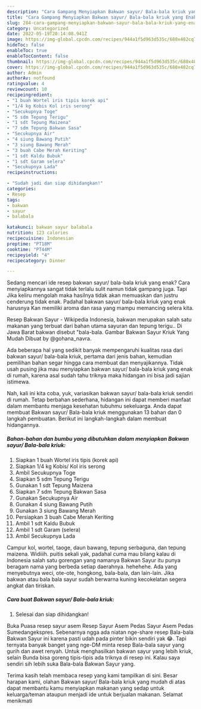```yaml
---
description: "Cara Gampang Menyiapkan Bakwan sayur/ Bala-bala kriuk yang Enak, Buat Buka Puasa Menggugah Selera"
title: "Cara Gampang Menyiapkan Bakwan sayur/ Bala-bala kriuk yang Enak, Buat Buka Puasa Menggugah Selera"
slug: 284-cara-gampang-menyiapkan-bakwan-sayur-bala-bala-kriuk-yang-enak-buat-buka-puasa-menggugah-selera
category: Uncategorized
date: 2022-05-19T20:14:08.941Z
image: https://img-global.cpcdn.com/recipes/944a1f5d963d535c/680x482cq70/bakwan-sayur-bala-bala-kriuk-foto-resep-utama.jpg
hideToc: false
enableToc: true
enableTocContent: false
thumbnail: https://img-global.cpcdn.com/recipes/944a1f5d963d535c/680x482cq70/bakwan-sayur-bala-bala-kriuk-foto-resep-utama.jpg
cover: https://img-global.cpcdn.com/recipes/944a1f5d963d535c/680x482cq70/bakwan-sayur-bala-bala-kriuk-foto-resep-utama.jpg
author: Admin
authorAv: notfound
ratingvalue: 4
reviewcount: 10
recipeingredient:
- "1 buah Wortel iris tipis korek api"
- "1/4 kg Kobis Kol iris serong"
- "Secukupnya Toge"
- "5 sdm Tepung Terigu"
- "1 sdt Tepung Maizena"
- "7 sdm Tepung Bakwan Sasa"
- "Secukupnya Air"
- "4 siung Bawang Putih"
- "3 siung Bawang Merah"
- "3 buah Cabe Merah Keriting"
- "1 sdt Kaldu Bubuk"
- "1 sdt Garam selera"
- "Secukupnya Lada"
recipeinstructions:

- "Sudah jadi dan siap dihidangkan!"
categories:
- Resep
tags:
- bakwan
- sayur
- balabala

katakunci: bakwan sayur balabala 
nutrition: 123 calories
recipecuisine: Indonesian
preptime: "PT18M"
cooktime: "PT44M"
recipeyield: "4"
recipecategory: Dinner

---
```



Sedang mencari ide resep bakwan sayur/ bala-bala kriuk yang enak? Cara menyiapkannya sangat tidak terlalu sulit namun tidak gampang juga. Tapi Jika keliru mengolah maka hasilnya tidak akan memuaskan dan justru cenderung tidak enak. Padahal bakwan sayur/ bala-bala kriuk yang enak harusnya Kan memiliki aroma dan rasa yang mampu memancing selera kita.


Resep Bakwan Sayur - Wikipedia Indonesia, bakwan merupakan salah satu makanan yang terbuat dari bahan utama sayuran dan tepung terigu.. Di Jawa Barat bakwan disebut &#34;bala-bala. Gambar Bakwan Sayur Kriuk Yang Mudah Dibuat by @gohana_navra.

Ada beberapa hal yang sedikit banyak mempengaruhi kualitas rasa dari bakwan sayur/ bala-bala kriuk, pertama dari jenis bahan, kemudian pemilihan bahan segar hingga cara membuat dan menyajikannya. Tidak usah pusing jika mau menyiapkan bakwan sayur/ bala-bala kriuk yang enak di rumah, karena asal sudah tahu triknya maka hidangan ini bisa jadi sajian istimewa.


Nah, kali ini kita coba, yuk, variasikan bakwan sayur/ bala-bala kriuk sendiri di rumah. Tetap berbahan sederhana, hidangan ini dapat memberi manfaat dalam membantu menjaga kesehatan tubuhmu sekeluarga. Anda dapat membuat Bakwan sayur/ Bala-bala kriuk menggunakan 13 bahan dan 0 langkah pembuatan. Berikut ini langkah-langkah dalam membuat hidangannya.

<!--inarticleads1-->

##### Bahan-bahan dan bumbu yang dibutuhkan dalam menyiapkan Bakwan sayur/ Bala-bala kriuk:

1. Siapkan 1 buah Wortel iris tipis (korek api)
1. Siapkan 1/4 kg Kobis/ Kol iris serong
1. Ambil Secukupnya Toge
1. Siapkan 5 sdm Tepung Terigu
1. Gunakan 1 sdt Tepung Maizena
1. Siapkan 7 sdm Tepung Bakwan Sasa
1. Gunakan Secukupnya Air
1. Gunakan 4 siung Bawang Putih
1. Gunakan 3 siung Bawang Merah
1. Persiapkan 3 buah Cabe Merah Keriting
1. Ambil 1 sdt Kaldu Bubuk
1. Ambil 1 sdt Garam (selera)
1. Ambil Secukupnya Lada


Campur kol, wortel, taoge, daun bawang, tepung serbaguna, dan tepung maizena. Widiiih. puitis sekali yak, padahal cuma mau bilang kalau di Indonesia salah satu gorengan yang namanya Bakwan Sayur itu punya beragam nama yang berbeda setiap daerahnya. hehehehe. Ada yang menyebutnya weci, ote-ote, hongkong, bala-bala, dan lain-lain. Jika bakwan atau bala bala sayur sudah berwarna kuning kecokelatan segera angkat dan tiriskan. 

<!--inarticleads2-->

##### Cara buat Bakwan sayur/ Bala-bala kriuk:


1. Selesai dan siap dihidangkan!

Buka Puasa resep sayur asem Resep Sayur Asem Pedas Sayur Asem Pedas Sumedangekspres. Sebenarnya ngga ada niatan nge-share resep Bala-bala Bakwan Sayur ini karena pasti udah pada pinter bikin sendiri yak 😂. Tapi ternyata banyak banget yang nge-DM minta resep Bala-bala sayur yang gurih dan awet renyah. Untuk menghasilkan bakwan sayur yang lebih kriuk, selain Bunda bisa goreng tipis-tipis ada triknya di resep ini. Kalau saya sendiri sih lebih suka Bala-bala Bakwan Sayur yang. 

Terima kasih telah membaca resep yang kami tampilkan di sini. Besar harapan kami, olahan Bakwan sayur/ Bala-bala kriuk yang mudah di atas dapat membantu kamu menyiapkan makanan yang sedap untuk keluarga/teman ataupun menjadi ide untuk berjualan makanan. Selamat menikmati
